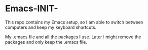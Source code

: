 # Emacs-INIT-
This repo contains my Emacs setup, so I am able to switch between computers and keep my keyboard shortcuts. 

My .emacs file and all the packages I use. Later I might remove the packages and only keep the .emacs file.
